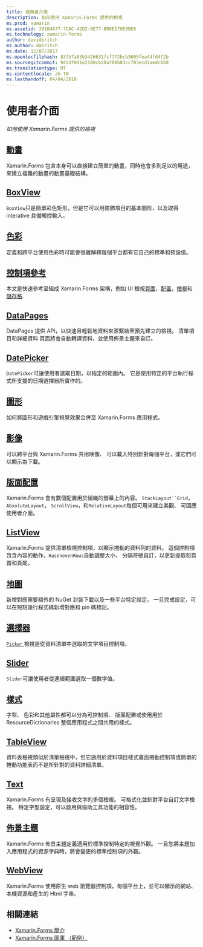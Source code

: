 ```yaml
---
title: 使用者介面
description: 如何使用 Xamarin.Forms 提供的檢視
ms.prod: xamarin
ms.assetid: 391B4A77-7CAC-42D2-9E77-BD8E170E9BE6
ms.technology: xamarin-forms
author: davidbritch
ms.author: dabritch
ms.date: 12/07/2017
ms.openlocfilehash: 83fb7a03b3426631fcf772bcb3605fea44fd4f2b
ms.sourcegitcommit: 945df041e2180cb20af08b83cc703ecd1aedc6b0
ms.translationtype: MT
ms.contentlocale: zh-TW
ms.lasthandoff: 04/04/2018
---
```

# <a name="user-interface"></a>使用者介面

_如何使用 Xamarin.Forms 提供的檢視_

## <a name="animationanimationindexmd"></a>[動畫](animation/index.md)

Xamarin.Forms 包含本身可以直接建立簡單的動畫，同時也會多到足以的用途，來建立複雜的動畫的動畫基礎結構。

## <a name="boxviewboxviewmd"></a>[BoxView](boxview.md)

`BoxView`只是簡單彩色矩形，但是它可以用裝飾項目的基本圖形，以及取得 interative 具備觸控輸入。

## <a name="colorscolorsmd"></a>[色彩](colors.md)

定義和跨平台使用色彩時可能會很難解釋每個平台都有它自己的標準和預設值。

## <a name="controls-referencecontrolsindexmd"></a>[控制項參考](controls/index.md)

本文是快速參考至組成 Xamarin.Forms 架構，例如 UI 檢視[頁面](~/xamarin-forms/user-interface/controls/pages.md)，[配置](~/xamarin-forms/user-interface/controls/layouts.md)，[檢視](~/xamarin-forms/user-interface/controls/views.md)和[儲存格](~/xamarin-forms/user-interface/controls/cells.md).

## <a name="datapagesdatapagesindexmd"></a>[DataPages](datapages/index.md)

DataPages 提供 API，以快速且輕鬆地資料來源繫結至預先建立的檢視。 清單項目和詳細資料 頁面將會自動轉譯資料，並使用佈景主題來自訂。

## <a name="datepickerdatepickermd"></a>[DatePicker](datepicker.md)

`DatePicker`可讓使用者選取日期，以指定的範圍內。 它是使用特定的平台執行程式所支援的日期選擇器所實作的。

## <a name="graphicsgraphicsindexmd"></a>[圖形](graphics/index.md)

如何將圖形和遊戲引擎視覺效果合併至 Xamarin.Forms 應用程式。

## <a name="imagesimagesmd"></a>[影像](images.md)

可以跨平台與 Xamarin.Forms 共用映像、 可以載入特別針對每個平台，或它們可以顯示為下載。

## <a name="layoutslayoutsindexmd"></a>[版面配置](layouts/index.md)

Xamarin.Forms 會有數個配置用於組織的螢幕上的內容。 `StackLayout``Grid`， `AbsoluteLayout`， `ScrollView`，和`RelativeLayout`每個可用來建立美觀、 可回應使用者介面。

## <a name="listviewlistviewindexmd"></a>[ListView](listview/index.md)

Xamarin.Forms 提供清單檢視控制項，以顯示捲動的資料列的資料。 這個控制項包含內容的動作，`HasUnevenRows`自動調整大小、 分隔符號自訂，以更新提取和頁首和頁尾。

## <a name="mapsmapmd"></a>[地圖](map.md)

新增對應需要額外的 NuGet 封裝下載以及一些平台特定設定。 一旦完成設定，可以在短短幾行程式碼新增對應和 pin 碼標記。

## <a name="pickerpickerindexmd"></a>[選擇器](picker/index.md)

[ `Picker` ](https://developer.xamarin.com/api/type/Xamarin.Forms.Picker/)檢視是從資料清單中選取的文字項目控制項。

## <a name="sliderslidermd"></a>[Slider](slider.md)

`Slider`可讓使用者從連續範圍選取一個數字值。

## <a name="stylesstylesindexmd"></a>[樣式](styles/index.md)

字型、 色彩和其他屬性都可以分為可控制項、 版面配置或使用用於 ResourceDictionaries 整個應用程式之間共用的樣式。

## <a name="tableviewtableviewmd"></a>[TableView](tableview.md)

資料表檢視類似於清單檢視中，但它適用於資料項目樣式畫面捲動控制項或簡單的捲動功能表而不是所針對的資料詳細清單。

## <a name="texttextindexmd"></a>[Text](text/index.md)

Xamarin.Forms 有呈現及接收文字的多個檢視。 可格式化並針對平台自訂文字檢視。 特定字型設定，可以啟用與協助工具功能的相容性。

## <a name="themesthemesindexmd"></a>[佈景主題](themes/index.md)

Xamarin.Forms 佈景主題定義適用於標準控制特定的視覺外觀。 一旦您將主題加入應用程式的資源字典時，將會變更的標準控制項的外觀。

## <a name="webviewwebviewmd"></a>[WebView](webview.md)

Xamarin.Forms 使用原生 web 瀏覽器控制項，每個平台上，並可以顯示的網站、 本機資源和產生的 Html 字串。


## <a name="related-links"></a>相關連結

- [Xamarin.Forms 簡介](~/xamarin-forms/get-started/introduction-to-xamarin-forms.md)
- [Xamarin.Forms 圖庫 （範例）](https://developer.xamarin.com/samples/FormsGallery/)
